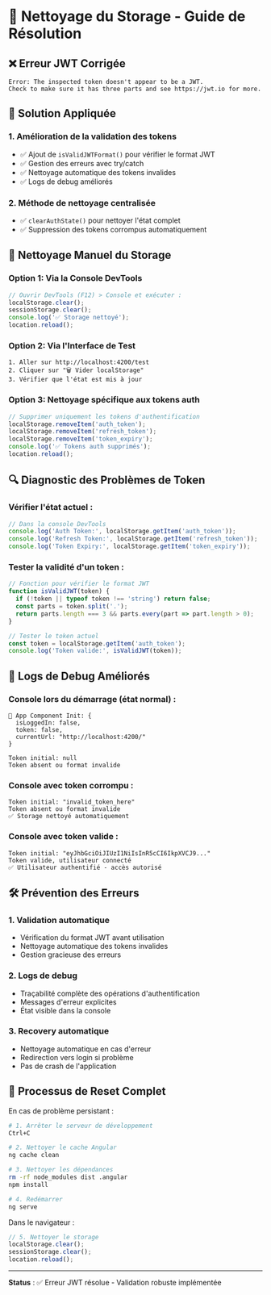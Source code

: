 # 🧹 Nettoyage du Storage - Guide de Résolution

## ❌ **Erreur JWT Corrigée**
```
Error: The inspected token doesn't appear to be a JWT. 
Check to make sure it has three parts and see https://jwt.io for more.
```

## 🔧 **Solution Appliquée**

### 1. **Amélioration de la validation des tokens**
- ✅ Ajout de `isValidJWTFormat()` pour vérifier le format JWT
- ✅ Gestion des erreurs avec try/catch
- ✅ Nettoyage automatique des tokens invalides
- ✅ Logs de debug améliorés

### 2. **Méthode de nettoyage centralisée**
- ✅ `clearAuthState()` pour nettoyer l'état complet
- ✅ Suppression des tokens corrompus automatiquement

## 🧹 **Nettoyage Manuel du Storage**

### Option 1: Via la Console DevTools
```javascript
// Ouvrir DevTools (F12) > Console et exécuter :
localStorage.clear();
sessionStorage.clear();
console.log('✅ Storage nettoyé');
location.reload();
```

### Option 2: Via l'Interface de Test
```
1. Aller sur http://localhost:4200/test
2. Cliquer sur "🗑️ Vider localStorage"
3. Vérifier que l'état est mis à jour
```

### Option 3: Nettoyage spécifique aux tokens auth
```javascript
// Supprimer uniquement les tokens d'authentification
localStorage.removeItem('auth_token');
localStorage.removeItem('refresh_token'); 
localStorage.removeItem('token_expiry');
console.log('✅ Tokens auth supprimés');
location.reload();
```

## 🔍 **Diagnostic des Problèmes de Token**

### Vérifier l'état actuel :
```javascript
// Dans la console DevTools
console.log('Auth Token:', localStorage.getItem('auth_token'));
console.log('Refresh Token:', localStorage.getItem('refresh_token'));
console.log('Token Expiry:', localStorage.getItem('token_expiry'));
```

### Tester la validité d'un token :
```javascript
// Fonction pour vérifier le format JWT
function isValidJWT(token) {
  if (!token || typeof token !== 'string') return false;
  const parts = token.split('.');
  return parts.length === 3 && parts.every(part => part.length > 0);
}

// Tester le token actuel
const token = localStorage.getItem('auth_token');
console.log('Token valide:', isValidJWT(token));
```

## 🚀 **Logs de Debug Améliorés**

### Console lors du démarrage (état normal) :
```
🚀 App Component Init: {
  isLoggedIn: false,
  token: false,
  currentUrl: "http://localhost:4200/"
}

Token initial: null
Token absent ou format invalide
```

### Console avec token corrompu :
```
Token initial: "invalid_token_here"
Token absent ou format invalide
✅ Storage nettoyé automatiquement
```

### Console avec token valide :
```
Token initial: "eyJhbGciOiJIUzI1NiIsInR5cCI6IkpXVCJ9..."
Token valide, utilisateur connecté
✅ Utilisateur authentifié - accès autorisé
```

## 🛠️ **Prévention des Erreurs**

### 1. **Validation automatique**
- Vérification du format JWT avant utilisation
- Nettoyage automatique des tokens invalides
- Gestion gracieuse des erreurs

### 2. **Logs de debug**
- Traçabilité complète des opérations d'authentification
- Messages d'erreur explicites
- État visible dans la console

### 3. **Recovery automatique**
- Nettoyage automatique en cas d'erreur
- Redirection vers login si problème
- Pas de crash de l'application

## 🔄 **Processus de Reset Complet**

En cas de problème persistant :

```bash
# 1. Arrêter le serveur de développement
Ctrl+C

# 2. Nettoyer le cache Angular
ng cache clean

# 3. Nettoyer les dépendances
rm -rf node_modules dist .angular
npm install

# 4. Redémarrer
ng serve
```

Dans le navigateur :
```javascript
// 5. Nettoyer le storage
localStorage.clear();
sessionStorage.clear();
location.reload();
```

---

**Status** : ✅ Erreur JWT résolue - Validation robuste implémentée 